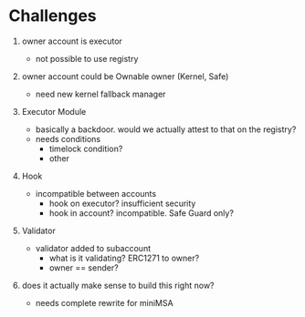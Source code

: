 # Challenges

1. owner account is executor

   - not possible to use registry

2. owner account could be Ownable owner (Kernel, Safe)

   - need new kernel fallback manager

3. Executor Module

   - basically a backdoor. would we actually attest to that on the registry?
   - needs conditions
     - timelock condition?
     - other

4. Hook

   - incompatible between accounts
     - hook on executor? insufficient security
     - hook in account? incompatible. Safe Guard only?

5. Validator

   - validator added to subaccount
     - what is it validating? ERC1271 to owner?
     - owner == sender?

6. does it actually make sense to build this right now?
   - needs complete rewrite for miniMSA
